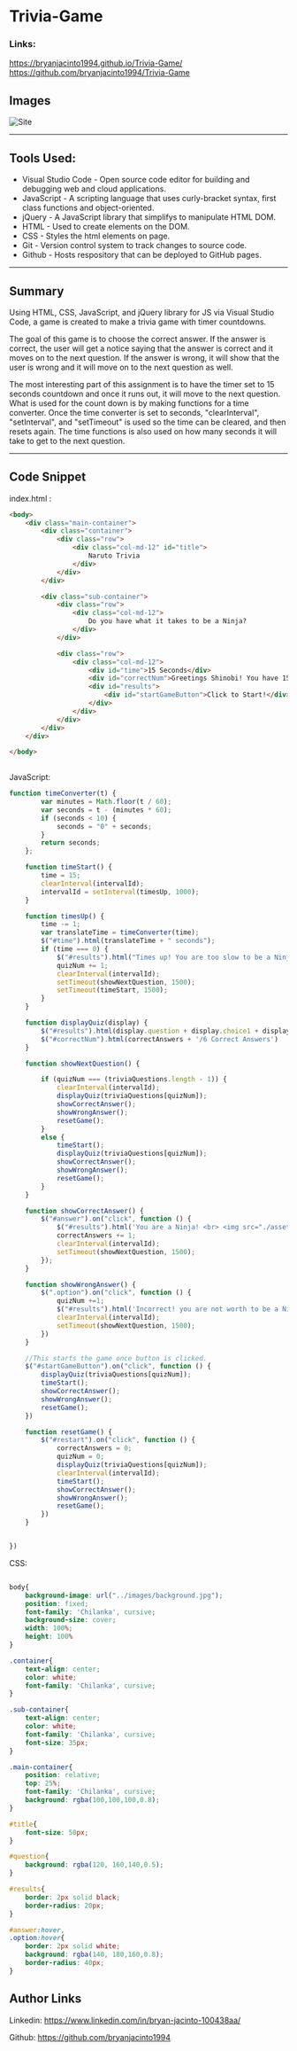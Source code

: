 # Trivia-Game
### Links: 
https://bryanjacinto1994.github.io/Trivia-Game/
<br>
https://github.com/bryanjacinto1994/Trivia-Game


## Images

![Site](assets/images/screenshot.png)


<hr>

## Tools Used:

* Visual Studio Code - Open source code editor for building and debugging web and cloud applications.
* JavaScript - A scripting language that uses curly-bracket syntax, first class functions and object-oriented.
* jQuery - A JavaScript library that simplifys to manipulate HTML DOM.
* HTML - Used to create elements on the DOM.
* CSS - Styles the html elements on page. 
* Git - Version control system to track changes to source code.
* Github - Hosts respository that can be deployed to GitHub pages.


<hr>

## Summary

Using HTML, CSS, JavaScript, and jQuery library for JS via Visual Studio Code, a game is created to make a trivia game with timer countdowns.

The goal of this game is to choose the correct answer. If the answer is correct, the user will get a notice saying that the answer is correct and it moves on to the next question. If the answer is wrong, it will show that the user is wrong and it will move on to the next question as well.

The most interesting part of this assignment is to have the timer set to 15 seconds countdown and once it runs out, it will move to the next question. What is used for the count down is by making functions for a time converter. Once the time converter is set to seconds, "clearInterval", "setInterval", and "setTimeout" is used so the time can be cleared, and then resets again. The time functions is also used on how many seconds it will take to get to the next question.

<hr>

## Code Snippet

index.html :
```html
<body>
    <div class="main-container">
        <div class="container">
            <div class="row">
                <div class="col-md-12" id="title">
                    Naruto Trivia
                </div>
            </div>
        </div>

        <div class="sub-container">
            <div class="row">
                <div class="col-md-12">
                    Do you have what it takes to be a Ninja?
                </div>
            </div>

            <div class="row">
                <div class="col-md-12">
                    <div id="time">15 Seconds</div>
                    <div id="correctNum">Greetings Shinobi! You have 15 seconds to answer every question!</div>
                    <div id="results">
                        <div id="startGameButton">Click to Start!</div>
                    </div>
                </div>
            </div>
        </div>
    </div>

</body>
 
```
JavaScript: 

``` javascript 
function timeConverter(t) {
        var minutes = Math.floor(t / 60);
        var seconds = t - (minutes * 60);
        if (seconds < 10) {
            seconds = "0" + seconds;
        }
        return seconds;
    };

    function timeStart() {
        time = 15;
        clearInterval(intervalId);
        intervalId = setInterval(timesUp, 1000);
    }

    function timesUp() {
        time -= 1;
        var translateTime = timeConverter(time);
        $("#time").html(translateTime + " seconds");
        if (time === 0) {
            $("#results").html("Times up! You are too slow to be a Ninja!")
            quizNum += 1;
            clearInterval(intervalId);
            setTimeout(showNextQuestion, 1500);
            setTimeout(timeStart, 1500);
        }
    }

    function displayQuiz(display) {
        $("#results").html(display.question + display.choice1 + display.choice2 + display.choice3 + display.choice4);
        $("#correctNum").html(correctAnswers + '/6 Correct Answers')
    }

    function showNextQuestion() {

        if (quizNum === (triviaQuestions.length - 1)) {
            clearInterval(intervalId);
            displayQuiz(triviaQuestions[quizNum]);
            showCorrectAnswer();
            showWrongAnswer();
            resetGame();
        }
        else {
            timeStart();
            displayQuiz(triviaQuestions[quizNum]);
            showCorrectAnswer();
            showWrongAnswer();
            resetGame();
        }
    }

    function showCorrectAnswer() {
        $("#answer").on("click", function () {
            $("#results").html('You are a Ninja! <br> <img src="./assets/images/correct.gif">')
            correctAnswers += 1;
            clearInterval(intervalId);
            setTimeout(showNextQuestion, 1500);
        });
    }

    function showWrongAnswer() {
        $(".option").on("click", function () {
            quizNum +=1;
            $("#results").html('Incorrect! you are not worth to be a Ninja! <br> <img src ="./assets/images/wrong.gif">')
            clearInterval(intervalId);
            setTimeout(showNextQuestion, 1500);
        })
    }

    //This starts the game once button is clicked.
    $("#startGameButton").on("click", function () {
        displayQuiz(triviaQuestions[quizNum]);
        timeStart();
        showCorrectAnswer();
        showWrongAnswer();
        resetGame();
    })

    function resetGame() {
        $("#restart").on("click", function () {
            correctAnswers = 0;
            quizNum = 0;
            displayQuiz(triviaQuestions[quizNum]);
            clearInterval(intervalId);
            timeStart();
            showCorrectAnswer();
            showWrongAnswer();
            resetGame();
        })
    }


})


```

CSS:

``` css

body{
    background-image: url("../images/background.jpg");
    position: fixed;
    font-family: 'Chilanka', cursive;
    background-size: cover;
    width: 100%;
    height: 100%
}

.container{
    text-align: center;
    color: white;
    font-family: 'Chilanka', cursive;
}

.sub-container{
    text-align: center;
    color: white;
    font-family: 'Chilanka', cursive;
    font-size: 35px;
}

.main-container{
    position: relative;
    top: 25%;
    font-family: 'Chilanka', cursive;
    background: rgba(100,100,100,0.8);
}

#title{
    font-size: 50px;
}

#question{
    background: rgba(120, 160,140,0.5);
}

#results{
    border: 2px solid black;
    border-radius: 20px;
}

#answer:hover,
.option:hover{
    border: 2px solid white;
    background: rgba(140, 180,160,0.8);
    border-radius: 40px;
}
```


## Author Links
Linkedin: https://www.linkedin.com/in/bryan-jacinto-100438aa/

Github:
https://github.com/bryanjacinto1994
